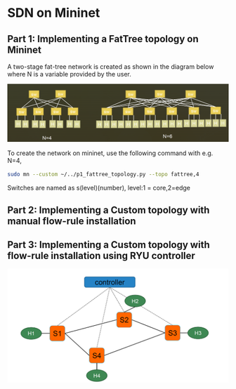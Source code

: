 # SDN on Mininet

## Part 1: Implementing a FatTree topology on Mininet

A two-stage fat-tree network is created as shown in the diagram below where N is a variable provided by the user.

<p align="center">
  <img src="https://github.com/madhav-prabhu/SDN/blob/main/Part1/fattree_topo.PNG" width='700' title="Topology1">
</p>

To create the network on mininet, use the following command with e.g. N=4, 
```bash
sudo mn --custom ~/../p1_fattree_topology.py --topo fattree,4
```
Switches are named as s(level)(number), level:1 = core,2=edge

## Part 2: Implementing a Custom topology with manual flow-rule installation


## Part 3: Implementing a Custom topology with flow-rule installation using RYU controller
<p align="center">
  <img src="https://github.com/madhav-prabhu/SDN/blob/main/Part2/ryu_topo.PNG" width='700' title="Topology2">
</p>
